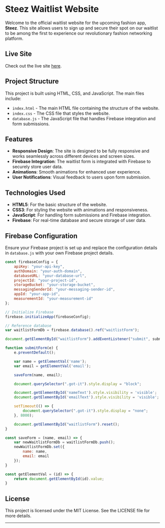 # Steez Waitlist Website

Welcome to the official waitlist website for the upcoming fashion app, **Steez**. This site allows users to sign up and secure their spot on our waitlist to be among the first to experience our revolutionary fashion networking platform.

## Live Site

Check out the live site [here](http://www.thesteezapp.com).

## Project Structure

This project is built using HTML, CSS, and JavaScript. The main files include:

- `index.html` - The main HTML file containing the structure of the website.
- `index.css` - The CSS file that styles the website.
- `database.js` - The JavaScript file that handles Firebase integration and form submissions.

## Features

- **Responsive Design**: The site is designed to be fully responsive and works seamlessly across different devices and screen sizes.
- **Firebase Integration**: The waitlist form is integrated with Firebase to securely store user data.
- **Animations**: Smooth animations for enhanced user experience.
- **User Notifications**: Visual feedback to users upon form submission.

## Technologies Used

- **HTML5**: For the basic structure of the website.
- **CSS3**: For styling the website with animations and responsiveness.
- **JavaScript**: For handling form submissions and Firebase integration.
- **Firebase**: For real-time database and secure storage of user data.

## Firebase Configuration

Ensure your Firebase project is set up and replace the configuration details in `database.js` with your own Firebase project details.

```javascript
const firebaseConfig = {
    apiKey: "your-api-key",
    authDomain: "your-auth-domain",
    databaseURL: "your-database-url",
    projectId: "your-project-id",
    storageBucket: "your-storage-bucket",
    messagingSenderId: "your-messaging-sender-id",
    appId: "your-app-id",
    measurementId: "your-measurement-id"
};

// Initialize Firebase
firebase.initializeApp(firebaseConfig);

// Reference database
var waitlistFormDb = firebase.database().ref("waitlistForm");

document.getElementById("waitlistForm").addEventListener("submit", submitForm);

function submitForm(e) {
    e.preventDefault();

    var name = getElementVal('name');
    var email = getElementVal('email');

    saveForm(name, email);

    document.querySelector(".got-it").style.display = "block";

    document.getElementById('nameText').style.visibility = 'visible';
    document.getElementById('emailText').style.visibility = 'visible';

    setTimeout(() => {
        document.querySelector(".got-it").style.display = "none";
    }, 8000);

    document.getElementById("waitlistForm").reset();
}

const saveForm = (name, email) => {
    var newWaitlistFormDb = waitlistFormDb.push();
    newWaitlistFormDb.set({
        name: name,
        email: email
    });
}

const getElementVal = (id) => {
    return document.getElementById(id).value;
}
```

## License

This project is licensed under the MIT License. See the LICENSE file for more details.

---
